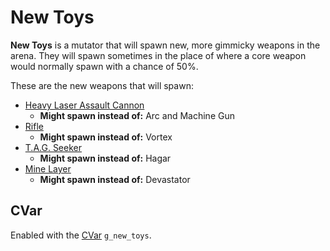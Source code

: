# New Toys

**New Toys** is a mutator that will spawn new, more gimmicky weapons in the arena. They will spawn sometimes in the place of where a core weapon would normally spawn with a chance of 50%.

These are the new weapons that will spawn:

* [Heavy Laser Assault Cannon](Weapons#heavy-laser-assault-cannon-hlac)
    * **Might spawn instead of:** Arc and Machine Gun
* [Rifle](Weapons#rifle)
    * **Might spawn instead of:** Vortex
* [T.A.G. Seeker](Weapons#tag-seeker)
    * **Might spawn instead of:** Hagar
* [Mine Layer](Weapons#mine-layer)
    * **Might spawn instead of:** Devastator

## CVar
Enabled with the [CVar](CVars) `g_new_toys`.